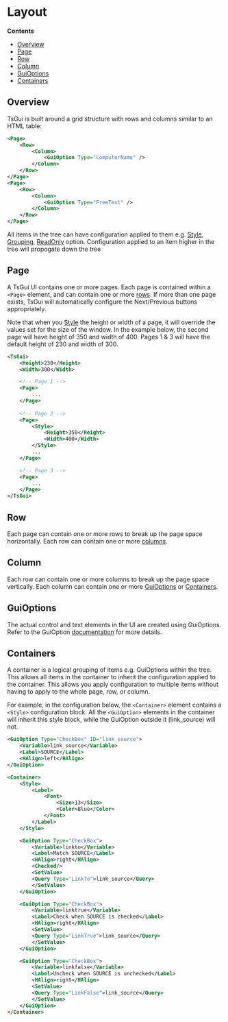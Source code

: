 # Layout

**Contents**
* [Overview](#overview)
* [Page](#page)
* [Row](#row)
* [Column](#column)
* [GuiOptions](#guioptions)
* [Containers](#containers)

## Overview
TsGui is built around a grid structure with rows and columns similar to an HTML table:

```xml
<Page>
    <Row>
        <Column>
            <GuiOption Type="ComputerName" />
        </Column>
    </Row>
</Page>
<Page>
    <Row>
        <Column>
            <GuiOption Type="FreeText" />
        </Column>
    </Row>
</Page>
```

All items in the tree can have configuration applied to them e.g. [Style](/documentation/features/Styles.md), [Grouping](/documentation/features/GroupsAndToggles.md), [ReadOnly](/documentation/options/README.md#readonly) option. Configuration applied to an item higher in the tree will propogate down the tree

## Page
A TsGui UI contains one or more pages. Each page is contained within a ```<Page>``` element, and can contain one or more [rows](#row). If more than one page exists, TsGui will automatically configure the Next/Previous buttons appropriately.

Note that when you [Style](/documentation/features/Styles.md) the height or width of a page, it will override the values set for the size of the window. In the example below, the second page will have height of 350 and width of 400. Pages 1 & 3 will have the default height of 230 and width of 300.

```xml
<TsGui>
    <Height>230</Height>
	<Width>300</Width>

    <!-- Page 1 -->
    <Page>
        ...
    </Page>
    
    <!-- Page 2 -->
    <Page>
        <Style>
            <Height>350</Height>
            <Width>400</Width>
        </Style>
        ...
    </Page>

    <!-- Page 3 -->
    <Page>
        ...
    </Page>
</TsGui>
```

## Row
Each page can contain one or more rows to break up the page space horizontally. Each row can contain one or more [columns](#column).

## Column
Each row can contain one or more columns to break up the page space vertically. Each column can contain one or more [GuiOptions](#guioptions) or [Containers](#containers).

## GuiOptions
The actual control and text elements in the UI are created using GuiOptions. Refer to the GuiOption [documentation](/documentation/options/README.md) for more details.


## Containers
A container is a logical grouping of items e.g. GuiOptions within the tree. This allows all items in the container to inherit the configuration applied to the container. This allows you apply configuration to multiple items without having to apply to the whole page, row, or column.

For example, in the configuration below, the ```<Container>``` element contains a ```<Style>``` configuration block. All the ```<GuiOption>``` elements in the container will inherit this style block, while the GuiOption outside it (link_source) will not. 

```xml
<GuiOption Type="CheckBox" ID="link_source">
    <Variable>link_source</Variable>
    <Label>SOURCE</Label>
    <HAlign>left</HAlign>
</GuiOption>

<Container>
    <Style>
        <Label>
            <Font>
                <Size>13</Size>
                <Color>Blue</Color>
            </Font>
        </Label>
    </Style>

    <GuiOption Type="CheckBox">
        <Variable>linkto</Variable>
        <Label>Match SOURCE</Label>
        <HAlign>right</HAlign>
        <Checked/>
        <SetValue>
        <Query Type="LinkTo">link_source</Query>
        </SetValue>
    </GuiOption>

    <GuiOption Type="CheckBox">
        <Variable>linktrue</Variable>
        <Label>Check when SOURCE is checked</Label>
        <HAlign>right</HAlign>
        <SetValue>
        <Query Type="LinkTrue">link_source</Query>
        </SetValue>
    </GuiOption>

    <GuiOption Type="CheckBox">
        <Variable>linkfalse</Variable>
        <Label>Uncheck when SOURCE is unchecked</Label>
        <HAlign>right</HAlign>
        <SetValue>
        <Query Type="LinkFalse">link_source</Query>
        </SetValue>
    </GuiOption>
</Container>

```